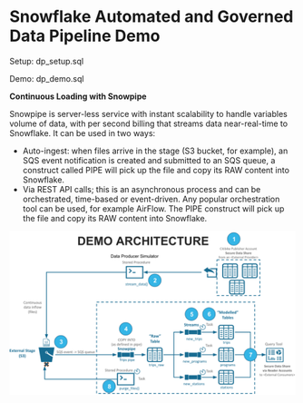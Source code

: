 # Snowflake Automated and Governed Data Pipeline Demo

Setup: dp_setup.sql

Demo: dp_demo.sql

**Continuous Loading with Snowpipe**

Snowpipe is server-less service with instant scalability to handle variables volume of data, with per second billing that streams data near-real-time to Snowflake. 
It can be used in two ways: 
- Auto-ingest: when files arrive in the stage (S3 bucket, for example), an SQS event notification is created and submitted to an SQS queue, a construct called PIPE will pick up the file and copy its RAW content into Snowflake.
- Via REST API calls; this is an asynchronous process and can be orchestrated, time-based or event-driven. Any popular orchestration tool can be used, for example AirFlow. The PIPE construct will pick up the file and copy its RAW content into Snowflake.

<img src="./snowflake_data_pipe_demo_architecture.png">
